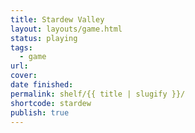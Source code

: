 ```yaml
---
title: Stardew Valley
layout: layouts/game.html
status: playing
tags:
  - game
url: 
cover: 
date finished: 
permalink: shelf/{{ title | slugify }}/
shortcode: stardew
publish: true
---
```

